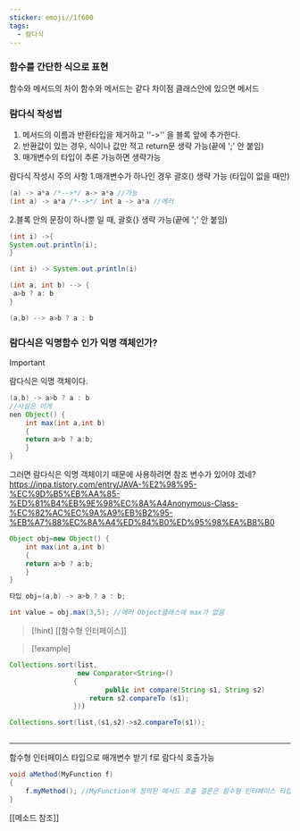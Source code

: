 ```yaml
---
sticker: emoji//1f600
tags:
  - 람다식
---
```


### 함수를 간단한 식으로 표현

함수와  메서드의 차이 
함수와 메서드는 같다
차이점
클래스안에 있으면 메서드

### 람다식 작성법

1. 메서드의 이름과 반환타입을 제거하고 ''->'' 을
블록 앞에 추가한다.
2.  반환값이 있는 경우, 식이나 값만 적고 return문 생략 가능(끝에 ';' 안 붙임)
3. 매개변수의 타입이 추론 가능하면 생략가능

람다식 작성시 주의 사항
1.매개변수가 하나인 경우 괄호()  생략 가능 (타입이 없을 때만)

```java
(a) -> a*a /*-->*/ a-> a*a //가능
(int a) -> a*a /*-->*/ int a -> a*a //에러

```
2.블록 안의 문장이 하나뿐 일 때, 괄호{} 생략 가능(끝에 ';' 안 붙임)

```java
(int i) ->{
System.out.println(i);
}

(int i) -> System.out.println(i)

```

```java
(int a, int b) --> {
 a>b ? a: b
}

(a,b) --> a>b ? a : b
```

### 람다식은 익명함수 인가 익명 객체인가?

>[!important]

람다식은 익명 객체이다.

```java
(a,b) -> a>b ? a : b 
//사실은 이게
nen Object() {
	int max(int a,int b)
	{
	return a>b ? a:b;
	}
}

```
그러면 람다식은 익명 객체이기 때문에  사용하려면  참조 변수가 있어야 겠네?
<https://inpa.tistory.com/entry/JAVA-%E2%98%95-%EC%9D%B5%EB%AA%85-%ED%81%B4%EB%9E%98%EC%8A%A4Anonymous-Class-%EC%82%AC%EC%9A%A9%EB%B2%95-%EB%A7%88%EC%8A%A4%ED%84%B0%ED%95%98%EA%B8%B0>

```java
Object obj=new Object() {
	int max(int a,int b)
	{
	return a>b ? a:b;
	}
}

타입 obj=(a,b) -> a>b ? a : b;

int value = obj.max(3,5); //에러 Object클래스에 max가 없음
```
>[!hint]
>[[함수형 인터페이스]]

>[!example]

```java
Collections.sort(list,
				 new Comparator<String>()
				{
						public int compare(String s1, String s2)
					return s2.compareTo (s1);
				}))

Collections.sort(list,(s1,s2)->s2.compareTo(s1));
			
```


---
함수형 인터페이스 타입으로 매개변수 받기 f로
람다식 호출가능
```java
void aMethod(MyFunction f)
{
	f.myMethod(); //MyFunction에 정의된 메서드 호출 결론은 함수형 인터페이스 타입으로 람다식을 인자로 받는다.
}
```
[[메소드 참조]]